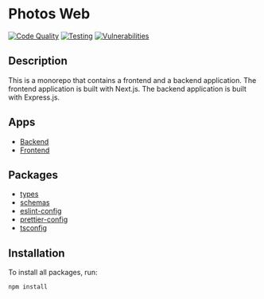 # Photos Web


[![Code Quality](https://github.com/xKarol/photos-web/actions/workflows/main.yml/badge.svg)](https://github.com/xKarol/photos-web/actions/workflows/main.yml)
[![Testing](https://github.com/xKarol/photos-web/actions/workflows/test.yml/badge.svg)](https://github.com/xKarol/photos-web/actions/workflows/test.yml)
[![Vulnerabilities](https://img.shields.io/snyk/vulnerabilities/github/xkarol/photos-web?style=flat-badge)](https://img.shields.io/snyk/vulnerabilities/github/xkarol/photos-web?style=flat-badge)

## Description

This is a monorepo that contains a frontend and a backend application. The frontend application is built with Next.js. The backend application is built with Express.js.

## Apps

- [Backend](./apps/backend/README.md)
- [Frontend](./apps/web/README.md)

## Packages

- [types](./packages/types)
- [schemas](./packages/schemas)
- [eslint-config](./packages/eslint-config)
- [prettier-config](./packages/prettier-config)
- [tsconfig](./packages/tsconfig)

## Installation

To install all packages, run:

`npm install`

